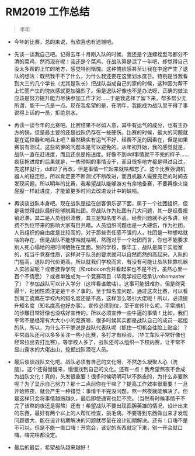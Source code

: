 # RM2019 工作总结
> 李昕

- 今年的比赛，总的来说，有欣喜也有遗憾吧。

- 先谈一谈我自己吧。记得去年十月刚入队的时候，我还是个连螺栓型号都分不清的菜鸡，然而现在呢！我还是个菜鸡。在战队算是混了一年吧，却觉得自己没太多帮的上忙的地方，感觉特别惭愧。这种愧疚感甚至让我在中途产生了退队的想法：既然我干不了什么，为什么我还要在这里划水度日。特别是当我看到大三的几个学长（尤其是队长）把战队当成自己的家的时候，这种因为帮不上忙而产生的愧疚感就更加强烈了。但是退队好像也不是办法呀，正确的做法应该是努力提升能力尽快参加工作才对……于是我选择了留下来，帮多帮少无所谓，能干一点是一点。现在我希望的是，在明年，我能成为战队里干得了事说得上话的一员，拒绝划水。

- 再谈一谈今年的比赛吧。比赛结果不尽如人意，其中有运气的成分，也有主办方的锅，但是最主要的还是战队仍存在一些硬伤。比赛的时候，最大的问题就是在遥控器和哨兵上吧？虽然确实有运气不好、经费不足的因素在，但是如果赛前有测试，这些坑爹的问题本是可以避免的。从年初开始，我的感觉就是，战队一直在赶进度，而且还总是拖进度。好像不到ddl事情就干不完的样子……疯狂拖进度的后果就是，一些预期的事情没干，而且很多地方都是得过且过，先这样就行，ddl过了再改，但是事情一忙起来就啥都忘了。这个比赛强调机器人的稳定性，所以肯定要不断测试不断改进，而且机器人需要充足的时间去发现问题。所以明年的比赛，我希望战队能够游刃有余地备赛，不要再像火烧屁股一样赶进度，才能留更多时间去改进设计中的缺陷。

- 再谈谈战队本身吧。现在战队是挂在创客俱乐部下面，属于一个社团组织，但是我觉得战队最好能够脱离社团。将战队作为社团有几大问题，其一是经费报销迟滞，其二是人员组织溃散，其三是知名度不高。经费问题就不必多讲，经费不到位带来的影响大家有目共睹。人员组织问题也是一大硬伤，作为社团，人员组织的自由度是比较高的，对于那些责任感不强的人，社团是一种想咕就咕的存在，但是战队不能想咕就咕啊，然而对于一个社团而言，你也不能要求别人死心塌地的把时间牺牲在里面。别的学校，像华工，战队是属于实验室的，相当于竞赛性质，这样对于队员的要求就可以自然而然的高起来，入队的门槛高，退队的代价更高。所以就我们学校而言，有没有可能让战队挂靠机器人实验室呢？或者挂靠学院（和robocon合并看起来也不是不行，虽然心里一百个不情愿）？或者单独成为一个竞赛项目（毕竟学校已经承认robomaster了）？参加战队可以计入学分（这样看谁敢咕）。这事可能很难办，但是终究得干，社团性质注定是干不了事的。至于知名度问题，通过这次比赛，可以看到南工骁鹰在学校内的知名度还是不高，这样怎么吸引大佬呢！所以，必须提升知名度（知名度高也好办事）。宣传必须到位，至于宣传什么呢，平常搞机的沙雕日常好像也没啥好宣传的，所以必须宣传一些牛逼的事情！比如，我们平常不是经常有大大小小的竞赛嘛，很多时候其实都是战队自己的成员一起组的队，所以，为什么不干脆说是战队代表队呢（抓住一切机会往脸上贴金）？平常战队还可以多多关注一些小比赛，多打才有经验，（华工车队平常好像也经常拉出去打比赛）。等学校人多了，战队还可以组织一下校内赛，让平常不显山露水的大佬出山，挖掘战队潜在人员。

- 最后谈谈战队文化吧。战队必须有自己的文化呀，不然怎么凝聚人心（洗脑）。这个还得慢慢来，慢慢找到自己的文化。还有一点！我希望熬夜不会成为战队文化！真的，头发很重要！很多时候明明可以不熬夜的，为什么非要熬呢？为了显示自己努力？那十二点前你在干嘛了？提高工作效率很重要！一旦开始熬夜，就会产生一种错觉：事情干不完没问题，熬一熬夜就能解决了。但是这样只会将事情越拖越久，最后即使通宵也赶不完。（当然有时候事情干不完了该熬的夜还是得熬）还有！希望战队不要出现孤胆英雄的情况，设计出来的东西，最好有两个以上的人帮忙检查，挑毛病。不要等到东西做出来才发现问题很大，能在设计初期解决的问题就尽量在设计初期解决。还有！口嗨不是不可以，但是不能一直口嗨！开完会，该定的东西就定下来，别一开会就口嗨，嗨完啥都没定。

- 最后的最后，希望战队越来越好！